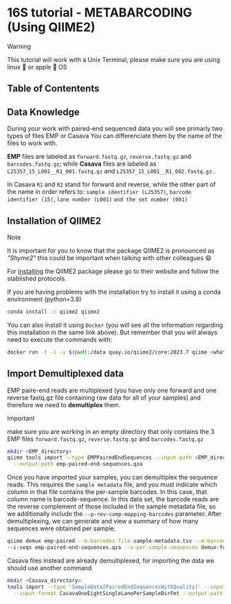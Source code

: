 # 16S tutorial - METABARCODING (Using QIIME2)
>[!WARNING]
>This tutorial will work with a Unix Terminal, please make sure you are using linux :penguin: or apple :apple: OS

## Table of Contentents



## Data Knowledge

During your work with paired-end sequenced data you will see primarly two types of files EMP or Casava
You can differenciate them by the name of the files to work with.

**EMP** files are labeled as ```forward.fastq.gz```, ```reverse.fastq.gz``` and ```barcodes.fastq.gz```; while **Casava** files are labeled as ```L25357_15_L001__R1_001.fastq.gz``` and ```L25357_15_L001__R1_002.fastq.gz```
.

In Casava ```R1``` and ```R2``` stand for forward and reverse, while the other part of the name in order refers to: ```sample identifier (L25357)```, ```barcode identifier (15)```, ```lane number (L001)``` ```and the set number (001)```

## Installation of QIIME2

>[!NOTE]
>It is important for you to know that the package QIIME2 is pronounced as _"Shyme2"_ this could be important when talking with other colleagues :smile:

For [installing](https://docs.qiime2.org/2023.7/install/) the QIIME2 package please go to their website and follow the stablished protocols.

If you are having problems with the installation try to install it using a conda environment (python=3.8)

```Bash
conda install -c qiime2 qiime2
```

You can also install it using ```Docker``` (you will see all the information regarding this installation in the same link above). But remember that you will always need to execute the commands with:
```Bash
docker run -t -i -v $(pwd):/data quay.io/qiime2/core:2023.7 qiime <whatever_follows>
```

## Import Demultiplexed data

EMP paire-end reads are multiplexed (you have only one forward and one reverse fastq.gz file containing raw data for all of your samples) and therefore we need to **demultiplex** them.
>[!IMPORTANT]
>make sure you are working in an empty directory that only contains the 3 EMP files ```forward.fastq.gz```, ```reverse.fastq.gz``` and ```barcodes.fastq.gz```

```Bash
mkdir <EMP_directory>
qiime tools import --type EMPPairedEndSequences --input-path <EMP_directory> \
  --output-path emp-paired-end-sequences.qza
```
Once you have imported your samples, you can demultiplex the sequence reads. This requires the ```sample metadata``` file, and you must indicate which column in that file contains the per-sample barcodes. In this case, that column name is barcode-sequence. In this data set, the barcode reads are the reverse complement of those included in the sample metadata file, so we additionally include the ```--p-rev-comp-mapping-barcodes``` parameter. After demultiplexing, we can generate and view a summary of how many sequences were obtained per sample.

```Bash
qiime demux emp-paired --m-barcodes-file sample-metadata.tsv --m-barcodes-column barcode-sequence --p-rev-comp-mapping-barcodes \
--i-seqs emp-paired-end-sequences.qza --o-per-sample-sequences demux-full.qza --o-error-correction-details demux-details.qza
```

Casava files instead are already demultiplexed, for importing the data we should use another command
```Bash
mkdir <Casava_directory>
tools import --type 'SampleData[PairedEndSequencesWithQuality]' --input-path <Casava_directory> \
  --input-format CasavaOneEightSingleLanePerSampleDirFmt --output-path demux-paired-end.qza
```
